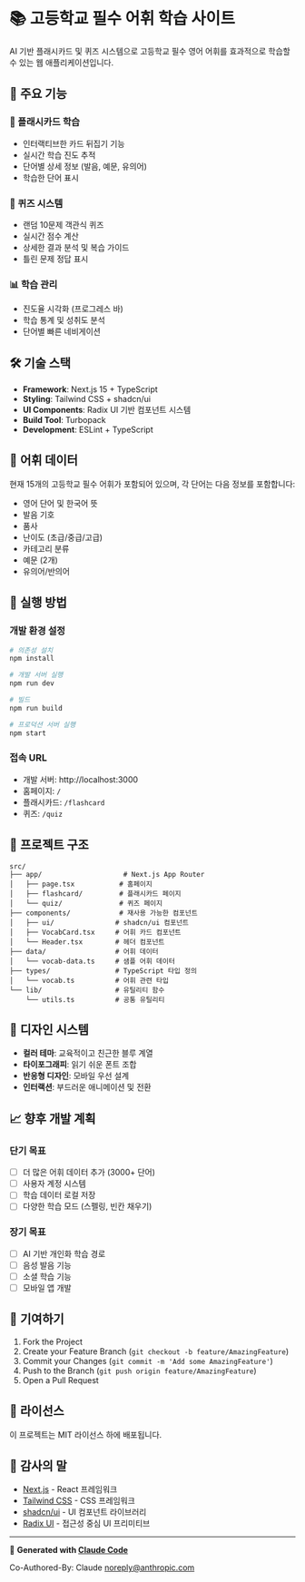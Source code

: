 # 📚 고등학교 필수 어휘 학습 사이트

AI 기반 플래시카드 및 퀴즈 시스템으로 고등학교 필수 영어 어휘를 효과적으로 학습할 수 있는 웹 애플리케이션입니다.

## 🚀 주요 기능

### 📱 플래시카드 학습
- 인터랙티브한 카드 뒤집기 기능
- 실시간 학습 진도 추적
- 단어별 상세 정보 (발음, 예문, 유의어)
- 학습한 단어 표시

### 🧠 퀴즈 시스템
- 랜덤 10문제 객관식 퀴즈
- 실시간 점수 계산
- 상세한 결과 분석 및 복습 가이드
- 틀린 문제 정답 표시

### 📊 학습 관리
- 진도율 시각화 (프로그레스 바)
- 학습 통계 및 성취도 분석
- 단어별 빠른 네비게이션

## 🛠️ 기술 스택

- **Framework**: Next.js 15 + TypeScript
- **Styling**: Tailwind CSS + shadcn/ui
- **UI Components**: Radix UI 기반 컴포넌트 시스템
- **Build Tool**: Turbopack
- **Development**: ESLint + TypeScript

## 📖 어휘 데이터

현재 15개의 고등학교 필수 어휘가 포함되어 있으며, 각 단어는 다음 정보를 포함합니다:

- 영어 단어 및 한국어 뜻
- 발음 기호
- 품사
- 난이도 (초급/중급/고급)
- 카테고리 분류
- 예문 (2개)
- 유의어/반의어

## 🚀 실행 방법

### 개발 환경 설정

```bash
# 의존성 설치
npm install

# 개발 서버 실행
npm run dev

# 빌드
npm run build

# 프로덕션 서버 실행
npm start
```

### 접속 URL
- 개발 서버: http://localhost:3000
- 홈페이지: `/`
- 플래시카드: `/flashcard`
- 퀴즈: `/quiz`

## 📁 프로젝트 구조

```
src/
├── app/                    # Next.js App Router
│   ├── page.tsx           # 홈페이지
│   ├── flashcard/         # 플래시카드 페이지
│   └── quiz/              # 퀴즈 페이지
├── components/            # 재사용 가능한 컴포넌트
│   ├── ui/               # shadcn/ui 컴포넌트
│   ├── VocabCard.tsx     # 어휘 카드 컴포넌트
│   └── Header.tsx        # 헤더 컴포넌트
├── data/                 # 어휘 데이터
│   └── vocab-data.ts     # 샘플 어휘 데이터
├── types/                # TypeScript 타입 정의
│   └── vocab.ts          # 어휘 관련 타입
└── lib/                  # 유틸리티 함수
    └── utils.ts          # 공통 유틸리티
```

## 🎨 디자인 시스템

- **컬러 테마**: 교육적이고 친근한 블루 계열
- **타이포그래피**: 읽기 쉬운 폰트 조합
- **반응형 디자인**: 모바일 우선 설계
- **인터랙션**: 부드러운 애니메이션 및 전환

## 📈 향후 개발 계획

### 단기 목표
- [ ] 더 많은 어휘 데이터 추가 (3000+ 단어)
- [ ] 사용자 계정 시스템
- [ ] 학습 데이터 로컬 저장
- [ ] 다양한 학습 모드 (스펠링, 빈칸 채우기)

### 장기 목표
- [ ] AI 기반 개인화 학습 경로
- [ ] 음성 발음 기능
- [ ] 소셜 학습 기능
- [ ] 모바일 앱 개발

## 🤝 기여하기

1. Fork the Project
2. Create your Feature Branch (`git checkout -b feature/AmazingFeature`)
3. Commit your Changes (`git commit -m 'Add some AmazingFeature'`)
4. Push to the Branch (`git push origin feature/AmazingFeature`)
5. Open a Pull Request

## 📄 라이선스

이 프로젝트는 MIT 라이선스 하에 배포됩니다.

## 🙏 감사의 말

- [Next.js](https://nextjs.org/) - React 프레임워크
- [Tailwind CSS](https://tailwindcss.com/) - CSS 프레임워크
- [shadcn/ui](https://ui.shadcn.com/) - UI 컴포넌트 라이브러리
- [Radix UI](https://www.radix-ui.com/) - 접근성 중심 UI 프리미티브

---

🤖 **Generated with [Claude Code](https://claude.ai/code)**

Co-Authored-By: Claude <noreply@anthropic.com>